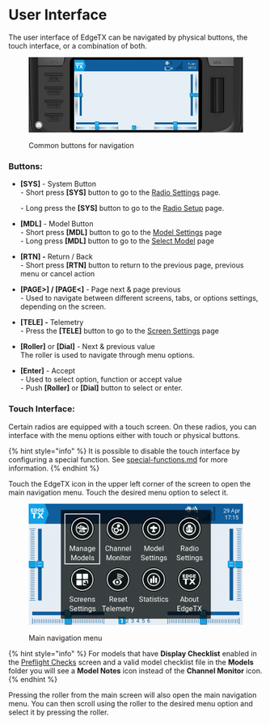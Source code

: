 # User Interface

The user interface of EdgeTX can be navigated by physical buttons, the touch interface, or a combination of both.

<figure><img src="../../.gitbook/assets/buttonnavigation.jpg" alt=""><figcaption><p>Common buttons for navigation</p></figcaption></figure>

### **Buttons:**

*   **\[SYS]** - System Button\
    \- Short press **\[SYS]** button to go to the [Radio Settings](radio-settings/) page.&#x20;

    \- Long press the **\[SYS]** button to go to the [Radio Setup](radio-settings/radio-setup/) page.
* **\[MDL]** - Model Button\
  \- Short press **\[MDL]** button to go to the [Model Settings](model-settings/) page\
  \- Long press **\[MDL]** button to go to the [Select Model](select-model.md) page
* **\[RTN] -** Return / Back \
  \- Short press **\[RTN]** button to return to the previous page, previous menu or cancel action
* **\[PAGE>] / \[PAGE<]** - Page next & page previous\
  \- Used to navigate between different screens, tabs, or options settings, depending on the screen.
* **\[TELE] -** Telemetry \
  \- Press the **\[TELE]** button to go to the [Screen Settings](screen-settings/) page
* **\[Roller]** or **\[Dial]** - Next & previous value\
  The roller is used to navigate through menu options. &#x20;
* **\[Enter]** - Accept \
  \- Used to select option, function or accept value\
  \- Push **\[Roller]** or **\[Dial]** button to select or enter.

### **Touch Interface**:

Certain radios are equipped with a touch screen.  On these radios, you can interface with the menu options either with touch or physical buttons.&#x20;

{% hint style="info" %}
It is possible to disable the touch interface by configuring a special function. See  [special-functions.md](model-settings/special-functions.md "mention") for more information.
{% endhint %}

Touch the EdgeTX icon in the upper left corner of the screen to open the main navigation menu. Touch the desired menu option to select it.

<figure><img src="../../.gitbook/assets/mainmenu.png" alt=""><figcaption><p>Main navigation menu</p></figcaption></figure>

{% hint style="info" %}
For models that have **Display Checklist** enabled in the [Preflight Checks](model-settings/model-setup/preflight-checks.md) screen and a valid model checklist file in the **Models** folder you will see a **Model Notes** icon instead of the **Channel Monitor** icon.
{% endhint %}

Pressing the roller from the main screen will also open the main navigation menu. You can then scroll using the roller to the desired menu option and select it by pressing the roller.

